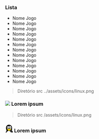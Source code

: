 ### Lista

- Nome Jogo
- Nome Jogo
- Nome Jogo
- Nome Jogo
- Nome Jogo
- Nome Jogo
- Nome Jogo
- Nome Jogo
- Nome Jogo
- Nome Jogo
- Nome Jogo
- Nome Jogo
- Nome Jogo


> Diretório src ../assets/icons/linux.png

### <img width="25" height="" src="../assets/icons/linux.png"> Lorem ipsum


> Diretório src /assets/icons/linux.png

### <img width="25" height="" src="/assets/icons/linux.png"> Lorem ipsum
